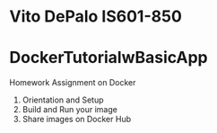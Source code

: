 # Vito DePalo IS601-850
# DockerTutorialwBasicApp
Homework Assignment on Docker
1. Orientation and Setup
2. Build and Run your image
3. Share images on Docker Hub
